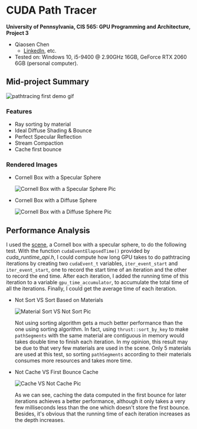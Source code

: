 CUDA Path Tracer
================

**University of Pennsylvania, CIS 565: GPU Programming and Architecture, Project 3**

* Qiaosen Chen
  * [LinkedIn](https://www.linkedin.com/in/qiaosen-chen-725699141/), etc.
* Tested on: Windows 10, i5-9400 @ 2.90GHz 16GB, GeForce RTX 2060 6GB (personal computer).

## Mid-project Summary

![pathtracing first demo gif](https://github.com/giaosame/Project3-CUDA-Path-Tracer/blob/master/img/pathtracing_first_demo.gif)

### Features

- Ray sorting by material
- Ideal Diffuse Shading & Bounce
- Perfect Specular Reflection
- Stream Compaction
- Cache first bounce  

### Rendered Images

- Cornell Box with a Specular Sphere

  ![Cornell Box with a Specular Sphere Pic](https://github.com/giaosame/Project3-CUDA-Path-Tracer/blob/master/img/cornell.2020-09-30_19-21-14z.5000samp.png)

- Cornell Box with a Diffuse Sphere

  ![Cornell Box with a Diffuse Sphere Pic](https://github.com/giaosame/Project3-CUDA-Path-Tracer/blob/master/img/cornell.2020-09-30_19-28-44z.5000samp.png)

## Performance Analysis

I used the [scene](https://github.com/giaosame/Project3-CUDA-Path-Tracer/blob/master/scenes/cornell.txt), a Cornell box with a specular sphere, to do the following test. With the function ```cudaEventElapsedTime()``` provided by *cuda_runtime_api.h*, I could compute how long GPU takes to do pathtracing iterations by creating two ```cudaEvent_t``` variables, ```iter_event_start``` and ```iter_event_start```, one to record the start time of an iteration and the other to record the end time. After each iteration, I added the running time of this iteration to a variable ```gpu_time_accumulator```, to accumulate the total time of all the iterations. Finally, I could get the average time of each iteration.

- Not Sort VS Sort Based on Materials

  ![Material Sort VS Not Sort Pic](https://github.com/giaosame/Project3-CUDA-Path-Tracer/blob/master/img/performance_inset_%20materialsort_comp.png)

  Not using sorting algorithm gets a much better performance than the one using sorting algorithm. In fact, using ```thrust::sort_by_key``` to make ```pathSegments``` with the same material are contiguous in memory would takes double time to finish each iteration. In my opinion, this result may be due to that very few materials are used in the scene. Only 5 materials are used at this test, so sorting ```pathSegments``` according to their materials consumes more resources and takes more time.

- Not Cache VS First Bounce Cache

  ![Cache VS Not Cache Pic](https://github.com/giaosame/Project3-CUDA-Path-Tracer/blob/master/img/performance_inset_%20cache_comp.png)  

  As we can see, caching the data computed in the first bounce for later iterations achieves a better performance, although it only takes a very few milliseconds less than the one which doesn't store the first bounce. Besides, it's obvious that the running time of each iteration increases as the depth increases.